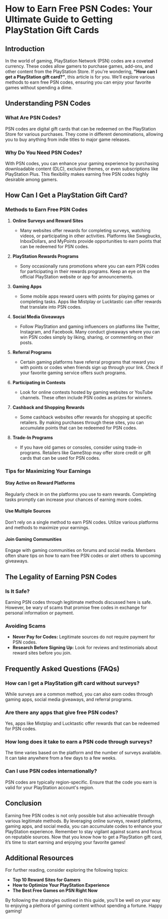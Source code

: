 # How to Earn Free PSN Codes: Your Ultimate Guide to Getting PlayStation Gift Cards

## Introduction

In the world of gaming, PlayStation Network (PSN) codes are a coveted currency. These codes allow gamers to purchase games, add-ons, and other content from the PlayStation Store. If you're wondering, **"How can I get a PlayStation gift card?"**, this article is for you. We’ll explore various methods to earn free PSN codes, ensuring you can enjoy your favorite games without spending a dime.

## Understanding PSN Codes

### What Are PSN Codes?

PSN codes are digital gift cards that can be redeemed on the PlayStation Store for various purchases. They come in different denominations, allowing you to buy anything from indie titles to major game releases.

### Why Do You Need PSN Codes?

With PSN codes, you can enhance your gaming experience by purchasing downloadable content (DLC), exclusive themes, or even subscriptions like PlayStation Plus. This flexibility makes earning free PSN codes highly desirable among gamers.

## How Can I Get a PlayStation Gift Card? 

### Methods to Earn Free PSN Codes

1. **Online Surveys and Reward Sites**
   - Many websites offer rewards for completing surveys, watching videos, or participating in other activities. Platforms like Swagbucks, InboxDollars, and MyPoints provide opportunities to earn points that can be redeemed for PSN codes.

2. **PlayStation Rewards Programs**
   - Sony occasionally runs promotions where you can earn PSN codes for participating in their rewards programs. Keep an eye on the official PlayStation website or app for announcements.

3. **Gaming Apps**
   - Some mobile apps reward users with points for playing games or completing tasks. Apps like Mistplay or Lucktastic can offer rewards that translate into PSN codes.

4. **Social Media Giveaways**
   - Follow PlayStation and gaming influencers on platforms like Twitter, Instagram, and Facebook. Many conduct giveaways where you can win PSN codes simply by liking, sharing, or commenting on their posts.

5. **Referral Programs**
   - Certain gaming platforms have referral programs that reward you with points or codes when friends sign up through your link. Check if your favorite gaming service offers such programs.

6. **Participating in Contests**
   - Look for online contests hosted by gaming websites or YouTube channels. These often include PSN codes as prizes for winners.

7. **Cashback and Shopping Rewards**
   - Some cashback websites offer rewards for shopping at specific retailers. By making purchases through these sites, you can accumulate points that can be redeemed for PSN codes.

8. **Trade-In Programs**
   - If you have old games or consoles, consider using trade-in programs. Retailers like GameStop may offer store credit or gift cards that can be used for PSN codes.

### Tips for Maximizing Your Earnings

#### Stay Active on Reward Platforms

Regularly check in on the platforms you use to earn rewards. Completing tasks promptly can increase your chances of earning more codes.

#### Use Multiple Sources

Don’t rely on a single method to earn PSN codes. Utilize various platforms and methods to maximize your earnings.

#### Join Gaming Communities

Engage with gaming communities on forums and social media. Members often share tips on how to earn free PSN codes or alert others to upcoming giveaways.

## The Legality of Earning PSN Codes

### Is It Safe?

Earning PSN codes through legitimate methods discussed here is safe. However, be wary of scams that promise free codes in exchange for personal information or payment.

### Avoiding Scams

- **Never Pay for Codes:** Legitimate sources do not require payment for PSN codes.
- **Research Before Signing Up:** Look for reviews and testimonials about reward sites before you join.

## Frequently Asked Questions (FAQs)

### How can I get a PlayStation gift card without surveys?

While surveys are a common method, you can also earn codes through gaming apps, social media giveaways, and referral programs.

### Are there any apps that give free PSN codes?

Yes, apps like Mistplay and Lucktastic offer rewards that can be redeemed for PSN codes.

### How long does it take to earn a PSN code through surveys?

The time varies based on the platform and the number of surveys available. It can take anywhere from a few days to a few weeks.

### Can I use PSN codes internationally?

PSN codes are typically region-specific. Ensure that the code you earn is valid for your PlayStation account's region.

## Conclusion

Earning free PSN codes is not only possible but also achievable through various legitimate methods. By leveraging online surveys, reward platforms, gaming apps, and social media, you can accumulate codes to enhance your PlayStation experience. Remember to stay vigilant against scams and focus on reputable sources. Now that you know how to get a PlayStation gift card, it’s time to start earning and enjoying your favorite games!

## Additional Resources

For further reading, consider exploring the following topics:

- **Top 10 Reward Sites for Gamers**
- **How to Optimize Your PlayStation Experience**
- **The Best Free Games on PSN Right Now**

By following the strategies outlined in this guide, you’ll be well on your way to enjoying a plethora of gaming content without spending a fortune. Happy gaming!
